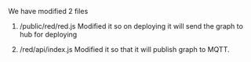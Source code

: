 We have modified 2 files 

1. /public/red/red.js
	Modified it so on deploying it will send the graph to hub for deploying
	
2. /red/api/index.js
	Modified it so that it will publish graph to MQTT.	

